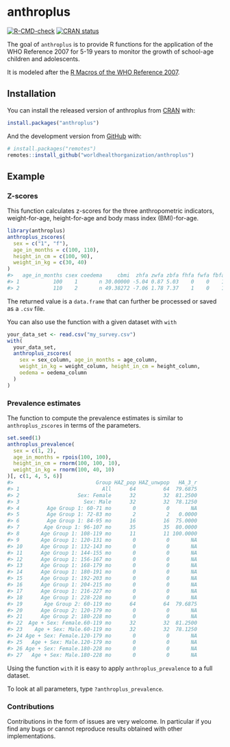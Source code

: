 
<!-- README.md is generated from README.Rmd. Please edit that file -->

# anthroplus

<!-- badges: start -->

[![R-CMD-check](https://github.com/WorldHealthOrganization/anthroplus/workflows/R-CMD-check/badge.svg)](https://github.com/WorldHealthOrganization/anthroplus/actions)
[![CRAN
status](https://www.r-pkg.org/badges/version/anthroplus)](https://CRAN.R-project.org/package=anthroplus)
<!-- badges: end -->

The goal of `anthroplus` is to provide R functions for the application
of the WHO Reference 2007 for 5-19 years to monitor the growth of
school-age children and adolescents.

It is modeled after the [R Macros of the WHO Reference
2007](https://www.who.int/tools/growth-reference-data-for-5to19-years/application-tools).

## Installation

You can install the released version of anthroplus from
[CRAN](https://CRAN.R-project.org) with:

``` r
install.packages("anthroplus")
```

And the development version from [GitHub](https://github.com/) with:

``` r
# install.packages("remotes")
remotes::install_github("worldhealthorganization/anthroplus")
```

## Example

### Z-scores

This function calculates z-scores for the three anthropometric
indicators, weight-for-age, height-for-age and body mass index
(BMI)-for-age.

``` r
library(anthroplus)
anthroplus_zscores(
  sex = c("1", "f"),
  age_in_months = c(100, 110),
  height_in_cm = c(100, 90),
  weight_in_kg = c(30, 40)
)
#>   age_in_months csex coedema     cbmi  zhfa zwfa zbfa fhfa fwfa fbfa
#> 1           100    1       n 30.00000 -5.04 0.87 5.03    0    0    1
#> 2           110    2       n 49.38272 -7.06 1.78 7.37    1    0    1
```

The returned value is a `data.frame` that can further be processed or
saved as a `.csv` file.

You can also use the function with a given dataset with `with`

``` r
your_data_set <- read.csv("my_survey.csv")
with(
  your_data_set,
  anthroplus_zscores(
    sex = sex_column, age_in_months = age_column,
    weight_in_kg = weight_column, height_in_cm = height_column,
    oedema = oedema_column
  )
)
```

### Prevalence estimates

The function to compute the prevalence estimates is similar to
`anthroplus_zscores` in terms of the parameters.

``` r
set.seed(1)
anthroplus_prevalence(
  sex = c(1, 2),
  age_in_months = rpois(100, 100),
  height_in_cm = rnorm(100, 100, 10),
  weight_in_kg = rnorm(100, 40, 10)
)[, c(1, 4, 5, 6)]
#>                           Group HAZ_pop HAZ_unwpop   HA_3_r
#> 1                           All      64         64  79.6875
#> 2                   Sex: Female      32         32  81.2500
#> 3                     Sex: Male      32         32  78.1250
#> 4         Age Group 1: 60-71 mo       0          0       NA
#> 5         Age Group 1: 72-83 mo       2          2   0.0000
#> 6         Age Group 1: 84-95 mo      16         16  75.0000
#> 7        Age Group 1: 96-107 mo      35         35  80.0000
#> 8       Age Group 1: 108-119 mo      11         11 100.0000
#> 9       Age Group 1: 120-131 mo       0          0       NA
#> 10      Age Group 1: 132-143 mo       0          0       NA
#> 11      Age Group 1: 144-155 mo       0          0       NA
#> 12      Age Group 1: 156-167 mo       0          0       NA
#> 13      Age Group 1: 168-179 mo       0          0       NA
#> 14      Age Group 1: 180-191 mo       0          0       NA
#> 15      Age Group 1: 192-203 mo       0          0       NA
#> 16      Age Group 1: 204-215 mo       0          0       NA
#> 17      Age Group 1: 216-227 mo       0          0       NA
#> 18      Age Group 1: 228-228 mo       0          0       NA
#> 19       Age Group 2: 60-119 mo      64         64  79.6875
#> 20      Age Group 2: 120-179 mo       0          0       NA
#> 21      Age Group 2: 180-228 mo       0          0       NA
#> 22  Age + Sex: Female.60-119 mo      32         32  81.2500
#> 23    Age + Sex: Male.60-119 mo      32         32  78.1250
#> 24 Age + Sex: Female.120-179 mo       0          0       NA
#> 25   Age + Sex: Male.120-179 mo       0          0       NA
#> 26 Age + Sex: Female.180-228 mo       0          0       NA
#> 27   Age + Sex: Male.180-228 mo       0          0       NA
```

Using the function `with` it is easy to apply `anthroplus_prevalence` to
a full dataset.

To look at all parameters, type `?anthroplus_prevalence`.

### Contributions

Contributions in the form of issues are very welcome. In particular if
you find any bugs or cannot reproduce results obtained with other
implementations.
